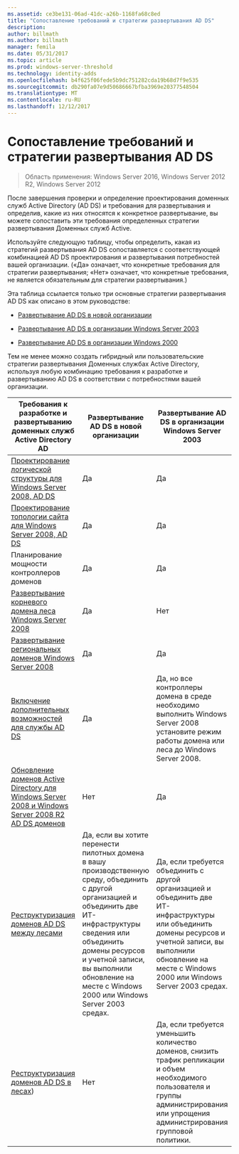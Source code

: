 ```yaml
---
ms.assetid: ce3be131-06ad-41dc-a26b-1168fa68c8ed
title: "Сопоставление требований и стратегии развертывания AD DS"
description: 
author: billmath
ms.author: billmath
manager: femila
ms.date: 05/31/2017
ms.topic: article
ms.prod: windows-server-threshold
ms.technology: identity-adds
ms.openlocfilehash: b4f625f06fede5b9dc751282cda19b68d7f9e535
ms.sourcegitcommit: db290fa07e9d50686667bfba3969e20377548504
ms.translationtype: MT
ms.contentlocale: ru-RU
ms.lasthandoff: 12/12/2017
---
```

# <a name="mapping-your-requirements-to-an-ad-ds-deployment-strategy"></a>Сопоставление требований и стратегии развертывания AD DS

>Область применения: Windows Server 2016, Windows Server 2012 R2, Windows Server 2012

После завершения проверки и определение проектирования доменных служб Active Directory (AD DS) и требования для развертывания и определив, какие из них относятся к конкретное развертывание, вы можете сопоставить эти требования определенных стратегии развертывания Доменных служб Active.  
  
Используйте следующую таблицу, чтобы определить, какая из стратегий развертывания AD DS сопоставляется с соответствующей комбинацией AD DS проектирования и развертывания потребностей вашей организации. («Да» означает, что конкретные требования для стратегии развертывания; «Нет» означает, что конкретные требования, не является обязательным для стратегии развертывания.)  
  
Эта таблица ссылается только три основные стратегии развертывания AD DS как описано в этом руководстве:  
  
-   [Развертывание AD DS в новой организации](../../ad-ds/plan/Deploying-AD-DS-in-a-New-Organization.md)  
  
-   [Развертывание AD DS в организации Windows Server 2003](../../ad-ds/plan/Deploying-AD-DS-in-a-Windows-Server-2003-Organization.md)  
  
-   [Развертывание AD DS в организации Windows 2000](../../ad-ds/plan/Deploying-AD-DS-in-a-Windows-2000-Organization.md)  
  
Тем не менее можно создать гибридный или пользовательские стратегии развертывания Доменных службах Active Directory, используя любую комбинацию требования к разработке и развертыванию AD DS в соответствии с потребностями вашей организации.  
  
|Требования к разработке и развертыванию доменных служб Active Directory AD|Развертывание AD DS в новой организации|Развертывание AD DS в организации Windows Server 2003|Развертывание AD DS в организации Windows 2000|  
|--------------------------------------------|-----------------------------------------|---------------------------------------------------------|--------------------------------------------------|  
|[Проектирование логической структуры для Windows Server 2008, AD DS](https://technet.microsoft.com/library/cc770806.aspx)|Да|Да|Да|  
|[Проектирование топологии сайта для Windows Server 2008, AD DS](Designing-the-Site-Topology.md)|Да|Да|Да|  
|Планирование мощности контроллеров доменов|Да|Да|Да|  
|[Развертывание корневого домена леса Windows Server 2008](https://technet.microsoft.com/library/cc731174.aspx)|Да|Нет|Нет|  
|[Развертывание региональных доменов Windows Server 2008](https://technet.microsoft.com/library/cc755118.aspx)|Да|Да|Да|  
|[Включение дополнительных возможностей для службы AD DS](../../ad-ds/plan/Enabling-Advanced-Features-for-AD-DS.md)|Да|Да, но все контроллеры домена в среде необходимо выполнить Windows Server 2008 установите режим работы домена или леса до Windows Server 2008.|Да, но все контроллеры домена в среде необходимо выполнить Windows Server 2008 установите режим работы домена или леса до Windows Server 2008.|  
|[Обновление доменов Active Directory для Windows Server 2008 и Windows Server 2008 R2 AD DS доменов](https://technet.microsoft.com/library/cc731188.aspx)|Нет|Да|Да|  
|[Реструктуризация доменов AD DS между лесами](https://go.microsoft.com/fwlink/?LinkId=93678)|Да, если вы хотите перенести пилотных домена в вашу производственную среду, объединить с другой организацией и объединить две ИТ-инфраструктуры сведения или объединить домены ресурсов и учетной записи, вы выполнили обновление на месте с Windows 2000 или Windows Server 2003 средах.|Да, если требуется объединить с другой организацией и объединить две ИТ-инфраструктуры или объединить домены ресурсов и учетной записи, вы выполнили обновление на месте с Windows 2000 или Windows Server 2003 средах.|Да, если требуется объединить с другой организацией и объединить две ИТ-инфраструктуры или объединить домены ресурсов и учетной записи, вы выполнили обновление на месте с Windows 2000 или Windows Server 2003 средах.|  
|[Реструктуризация доменов AD DS в лесах](https://go.microsoft.com/fwlink/?LinkId=82740))|Нет|Да, если требуется уменьшить количество доменов, снизить трафик репликации и объем необходимого пользователя и группы администрирования или упрощения администрирования групповой политики.|Да, если требуется уменьшить количество доменов, снизить трафик репликации и объем необходимого пользователя и группы администрирования или упрощения администрирования групповой политики.|  
  


